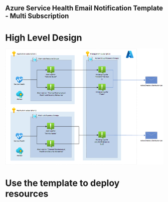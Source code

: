 ## Azure Service Health Email Notification Template - Multi Subscription
# High Level Design
![HLD](/images/mode1hld.png)

# Use the template to deploy resources